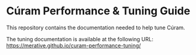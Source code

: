 # Cúram Performance & Tuning Guide

This repository contains the documentation needed to help tune Cúram.

The tuning documentation is available at the following URL: https://merative.github.io/curam-performance-tuning/
